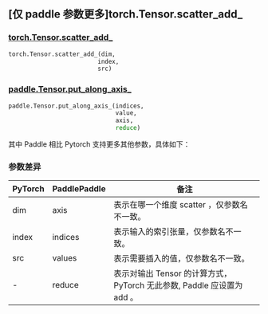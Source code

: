 ## [仅 paddle 参数更多]torch.Tensor.scatter_add_

### [torch.Tensor.scatter_add_](https://pytorch.org/docs/1.13/generated/torch.Tensor.scatter_add_.html#torch.Tensor.scatter_add_)

```python
torch.Tensor.scatter_add_(dim,
                         index,
                         src)
```

### [paddle.Tensor.put_along_axis_](https://www.paddlepaddle.org.cn/documentation/docs/zh/api/paddle/put_along_axis__cn.html)

```python
paddle.Tensor.put_along_axis_(indices,
                              value,
                              axis,
                              reduce)
```

其中 Paddle 相比 Pytorch 支持更多其他参数，具体如下：

### 参数差异
| PyTorch       | PaddlePaddle | 备注                                                   |
| ------------- | ------------ | ------------------------------------------------------ |
| dim           | axis        | 表示在哪一个维度 scatter ，仅参数名不一致。 |
| index         | indices     | 表示输入的索引张量，仅参数名不一致。                   |
| src           | values      | 表示需要插入的值，仅参数名不一致。                   |
| -             | reduce      | 表示对输出 Tensor 的计算方式， PyTorch 无此参数, Paddle 应设置为 add 。  |

